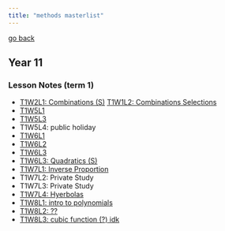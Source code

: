```yaml
---
title: "methods masterlist"
---
```

[go back](notes/archive/notes.md)

## Year 11
### Lesson Notes (term 1)
- [T1W2L1: Combinations (S)](notes/archive/AE1/methods/lessonnotes/T1W2L1.md)
  [T1W1L2: Combinations Selections](notes/archive/AE1/methods/lessonnotes/T1W1L2.md)
- [T1W5L1](notes/archive/AE1/methods/lessonnotes/T1W5L1.md)
- [T1W5L3](notes/archive/AE1/methods/lessonnotes/T1W5L3.md)
- T1W5L4: public holiday
- [T1W6L1](notes/archive/AE1/methods/lessonnotes/T1W6L1.md)
- [T1W6L2](notes/archive/AE1/methods/lessonnotes/T1W6L2.md)
- [T1W6L3](notes/archive/AE1/methods/lessonnotes/T1W6L3.md)
- [T1W6L3: Quadratics (S)](notes/archive/AE1/methods/lessonnotes/T1W6L4.md)
- [T1W7L1: Inverse Proportion](notes/archive/AE1/methods/lessonnotes/T1W7L1.md)
- T1W7L2: Private Study
- T1W7L3: Private Study
- [T1W7L4: Hyerbolas](notes/archive/AE1/methods/lessonnotes/T1W7L4.md)
- [T1W8L1: intro to polynomials](notes/archive/AE1/methods/lessonnotes/T1W8L1.md)
- [T1W8L2: ??](notes/archive/AE1/methods/lessonnotes/T1W8L2.md)
- [T1W8L3: cubic function (?) idk](notes/archive/AE1/methods/lessonnotes/T1W8L3.md)